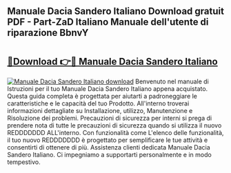## Manuale Dacia Sandero Italiano Download gratuit PDF - Part-ZaD Italiano Manuale dell'utente di riparazione BbnvY

# <h2><a href="http://dfdontn.blite.top/?on=Manuale+Dacia+Sandero+Italiano">🔗Download 👉🔴 Manuale Dacia Sandero Italiano</a></h2>

[![Manuale Dacia Sandero Italiano download](https://i.imgur.com/lujVjoI.png)](http://dfdontn.blite.top/?on=Manuale+Dacia+Sandero+Italiano)
Benvenuto nel manuale di Istruzioni per il tuo Manuale Dacia Sandero Italiano appena acquistato. Questa guida completa è progettata per aiutarti a padroneggiare le caratteristiche e le capacità del tuo Prodotto. All'interno troverai informazioni dettagliate su Installazione, utilizzo, Manutenzione e Risoluzione dei problemi. Precauzioni di sicurezza per interni si prega di prendere nota di tutte le precauzioni di sicurezza quando si utilizza il nuovo REDDDDDDD ALL'interno. Con funzionalità come L'elenco delle funzionalità, il tuo nuovo REDDDDDDD è progettato per semplificare le tue attività e consentirti di ottenere di più. Assistenza clienti dedicata Manuale Dacia Sandero Italiano. Ci impegniamo a supportarti personalmente e in modo tempestivo.
